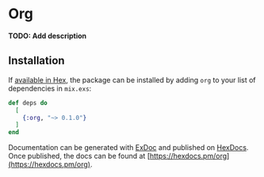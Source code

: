# Org

**TODO: Add description**

## Installation

If [available in Hex](https://hex.pm/docs/publish), the package can be installed
by adding `org` to your list of dependencies in `mix.exs`:

```elixir
def deps do
  [
    {:org, "~> 0.1.0"}
  ]
end
```

Documentation can be generated with [ExDoc](https://github.com/elixir-lang/ex_doc)
and published on [HexDocs](https://hexdocs.pm). Once published, the docs can
be found at [https://hexdocs.pm/org](https://hexdocs.pm/org).

